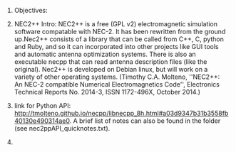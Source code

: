 1. Objectives:

2. NEC2++ Intro: NEC2++ is a free (GPL v2) electromagnetic simulation software compatable with NEC-2. It has been rewritten from the ground up.Nec2++ consists of a library that can be called from C++, C, python and Ruby, and so it can incorporated into other projects like GUI tools and automatic antenna optimization systems. There is also an executable necpp that can read antenna description files (like the original). Nec2++ is developed on Debian linux, but will work on a variety of other operating systems. (Timothy C.A. Molteno, ''NEC2++: An NEC-2 compatible Numerical Electromagnetics Code'', Electronics Technical Reports No. 2014-3, ISSN 1172-496X, October 2014.)
3. link for Python API: http://tmolteno.github.io/necpp/libnecpp_8h.html#a03d9347b31b3558fb40130e490314ae0. A brief list of notes can also be found in the folder (see nec2ppAPI_quicknotes.txt).
4. 
